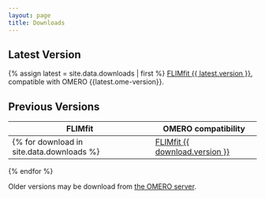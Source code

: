 ```yaml
---
layout: page
title: Downloads
---
```


Latest Version
-----------------
{% assign latest = site.data.downloads | first %} 
[FLIMfit {{ latest.version }}]({{site.baseurl}}downloads/{{latest.version}}), compatible with OMERO {{latest.ome-version}}.

Previous Versions
-----------------

| FLIMfit | OMERO compatibility |
|---------|---------------------|
{% for download in site.data.downloads %} | [FLIMfit {{ download.version }}]({{site.baseurl}}download/{{download.version}}) | OMERO {{download.ome-version}} | 
{% endfor %}

Older versions may be download from [the OMERO server](downloads.openmicroscopy.org/flimfit). 
